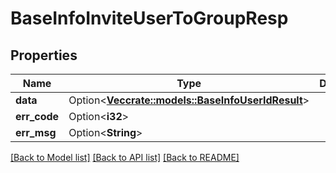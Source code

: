 # BaseInfoInviteUserToGroupResp

## Properties

Name | Type | Description | Notes
------------ | ------------- | ------------- | -------------
**data** | Option<[**Vec<crate::models::BaseInfoUserIdResult>**](BaseInfoUserIdResult.md)> |  | [optional]
**err_code** | Option<**i32**> |  | [optional]
**err_msg** | Option<**String**> |  | [optional]

[[Back to Model list]](../README.md#documentation-for-models) [[Back to API list]](../README.md#documentation-for-api-endpoints) [[Back to README]](../README.md)


